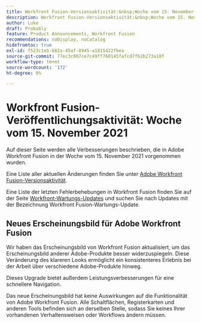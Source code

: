 ```yaml
---
title: Workfront Fusion-Versionsaktivität:&nbsp;Woche vom 15. November 2021
description: Workfront Fusion-Versionsaktivität:&nbsp;Woche vom 15. November 2021
author: Luke
draft: Probably
feature: Product Announcements, Workfront Fusion
recommendations: noDisplay, noCatalog
hidefromtoc: true
exl-id: f523c1eb-682a-45af-8945-a1815422fbea
source-git-commit: 77ec3c007ce7c49ff760145fafcd7f62b273a18f
workflow-type: tm+mt
source-wordcount: '172'
ht-degree: 0%

---
```


# Workfront Fusion-Veröffentlichungsaktivität: Woche vom 15. November 2021

Auf dieser Seite werden alle Verbesserungen beschrieben, die in Adobe Workfront Fusion in der Woche vom 15. November 2021 vorgenommen wurden.

Eine Liste aller aktuellen Änderungen finden Sie unter [Adobe Workfront Fusion-Versionsaktivität](/help/workfront-fusion/fusion-product-releases/fusion-release-activity.md).

Eine Liste der letzten Fehlerbehebungen in Workfront Fusion finden Sie auf der Seite [Workfront-Wartungs-Updates](https://experienceleague.adobe.com/docs/workfront-known-issues/releases/current-updates.html?lang=de) und suchen Sie nach Updates mit der Bezeichnung Workfront Fusion-Wartungs-Update.

## Neues Erscheinungsbild für Adobe Workfront Fusion

Wir haben das Erscheinungsbild von Workfront Fusion aktualisiert, um das Erscheinungsbild anderer Adobe-Produkte besser widerzuspiegeln. Diese Veränderung des klareren Looks ermöglicht ein konsistenteres Erlebnis bei der Arbeit über verschiedene Adobe-Produkte hinweg.

Dieses Upgrade bietet außerdem Leistungsverbesserungen für eine schnellere Navigation.

Das neue Erscheinungsbild hat keine Auswirkungen auf die Funktionalität von Adobe Workfront Fusion. Alle Schaltflächen, Registerkarten und anderen Tools befinden sich an derselben Stelle, sodass Sie keines Ihrer vorhandenen Verhaltensweisen oder Workflows ändern müssen.
